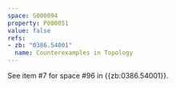 ```yaml
---
space: S000094
property: P000051
value: false
refs:
- zb: "0386.54001"
  name: Counterexamples in Topology
---
```


See item #7 for space #96 in {{zb:0386.54001}}.
